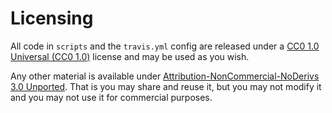 # Licensing

All code in `scripts` and the `travis.yml` config are released under a [CC0 1.0 Universal (CC0 1.0)](https://creativecommons.org/publicdomain/zero/1.0/)
license and may be used as you wish.

Any other material is available under [Attribution-NonCommercial-NoDerivs 3.0 Unported](https://creativecommons.org/licenses/by-nc-nd/3.0/legalcode).
That is you may share and reuse it, but you may not modify it and you may not use it for commercial purposes.
